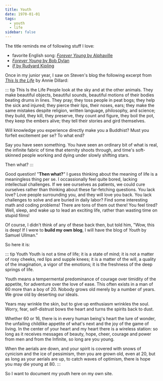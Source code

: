 ```yaml
---
title: Youth
date: 1970-01-01
tags:
  - youth
  - life
sidebar: false
---
```


The title reminds me of following stuff I love:

- favorite English song: [_Forever Young_ by Alphaville](https://youtu.be/t1TcDHrkQYg)
- [_Forever Young_ by Bob Dylan](https://youtu.be/Frj2CLGldC4)
- [_If_ by Rudyard Kipling](https://www.poetryfoundation.org/poems/46473/if---)

<!-- more -->

Once in my junior year, I saw on Steven's blog the following excerpt from [<i>This Is the Life</i>](http://www.billemory.com/dillard/dillard.html) by Annie Dillard:

::: tip This Is the Life
People look at the sky and at the other animals. They make beautiful objects, beautiful sounds, beautiful motions of their bodies beating drums in lines. They pray; they toss people in peat bogs; they help the sick and injured; they pierce their lips, their noses, ears; they make the same mistakes despite religion, written language, philosophy, and science; they build, they kill, they preserve, they count and figure, they boil the pot, they keep the embers alive; they tell their stories and gird themselves.

Will knowledge you experience directly make you a Buddhist? Must you forfeit excitement per se? To what end?

Say you have seen something. You have seen an ordinary bit of what is real, the infinite fabric of time that eternity shoots through, and time's soft-skinned people working and dying under slowly shifting stars.

Then what?
:::

Good question! "**Then what?**" I guess thinking about the meaning of life is a meaningless thing per se. I occassionally feel quite bored, lacking intellectual challenges. If we see ourselves as patients, we could cure ourselves rather than thinking about these far-fetching questions. You lack love? Love people surrounding you, and they will love you back. You lack challenges to solve and are buried in daily labor? Find some interesting math and coding problems! There are tons of them out there! You feel tired? Well, sleep, and wake up to lead an exciting life, rather than wasting time on stupid films!

Of course, I didn't think of any of these back then, but told him, "Wow, this is deep! If I were to **build my own blog**, I will have the blog of _Youth_ by Samuel Ullman."

So here it is:

::: tip Youth
Youth is not a time of life; it is a state of mind; it is not a matter of rosy cheeks, red lips and supple knees; it is a matter of the will, a quality of the imagination, a vigor of the emotions; it is the freshness of the deep springs of life.

Youth means a tempermental predominance of courage over timidity of the appetite, for adventure over the love of ease. This often exists in a man of 60 more than a boy of 20. Nobody grows old merely by a number of years. We grow old by deserting our ideals.

Years may wrinkle the skin, but to give up enthusiasm wrinkles the soul. Worry, fear, self-distrust bows the heart and turns the spirits back to dust.

Whether 60 or 16, there is in every human being's heart the lure of wonder, the unfailing childlike appetite of what's next and the joy of the game of living. In the center of your heart and my heart there is a wireless station: so long as it receives messages of beauty, hope, cheer, courage and power from men and from the Infinite, so long are you young.

When the aerials are down, and your spirit is covered with snows of cynicism and the ice of pessimism, then you are grown old, even at 20, but as long as your aerials are up, to catch waves of optimism, there is hope you may die young at 80.
:::

So I want to document my youth here on my own site.
